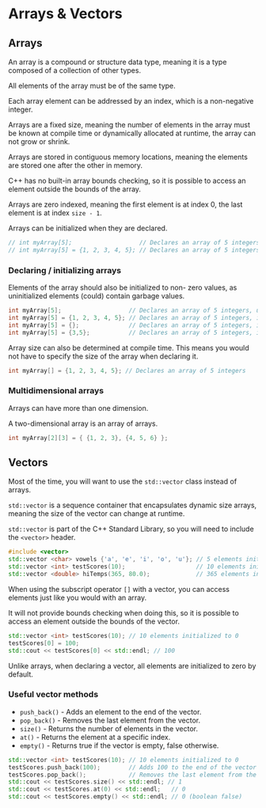 # Arrays & Vectors

## Arrays

An array is a compound or structure data type, meaning it is a type composed of a collection of other types.

All elements of the array must be of the same type.

Each array element can be addressed by an index, which is a non-negative integer.

Arrays are a fixed size, meaning the number of elements in the array must be known at compile time or dynamically allocated at runtime, the array can not grow or shrink.

Arrays are stored in contiguous memory locations, meaning the elements are stored one after the other in memory.

C++ has no built-in array bounds checking, so it is possible to access an element outside the bounds of the array.

Arrays are zero indexed, meaning the first element is at index 0, the last element is at index `size - 1`.

Arrays can be initialized when they are declared.

```c++
// int myArray[5];                   // Declares an array of 5 integers, uninitialized
// int myArray[5] = {1, 2, 3, 4, 5}; // Declares an array of 5 integers, initialized
```

### Declaring / initializing arrays

Elements of the array should also be initialized to non- zero values, as uninitialized elements (could) contain garbage values.

```c++
int myArray[5];                   // Declares an array of 5 integers, uninitialized
int myArray[5] = {1, 2, 3, 4, 5}; // Declares an array of 5 integers, initialized
int myArray[5] = {};              // Declares an array of 5 integers, initialized to 0
int myArray[5] = {3,5};           // Declares an array of 5 integers, initialized to 3, 5, 0, 0, 0
```

Array size can also be determined at compile time. This means you would not have to specify the size of the array when declaring it.

```c++
int myArray[] = {1, 2, 3, 4, 5}; // Declares an array of 5 integers
```

### Multidimensional arrays

Arrays can have more than one dimension.

A two-dimensional array is an array of arrays.

```c++
int myArray[2][3] = { {1, 2, 3}, {4, 5, 6} };
```

## Vectors

Most of the time, you will want to use the `std::vector` class instead of arrays.

`std::vector` is a sequence container that encapsulates dynamic size arrays, meaning the size of the vector can change at runtime.

`std::vector` is part of the C++ Standard Library, so you will need to include the `<vector>` header.

```c++
#include <vector>
std::vector <char> vowels {'a', 'e', 'i', 'o', 'u'}; // 5 elements initialized
std::vector <int> testScores(10);                    // 10 elements initialized to 0
std::vector <double> hiTemps(365, 80.0);             // 365 elements initialized to 80.0
```

When using the subscript operator `[]` with a vector, you can access elements just like you would with an array.

It will not provide bounds checking when doing this, so it is possible to access an element outside the bounds of the vector.

```c++
std::vector <int> testScores(10); // 10 elements initialized to 0
testScores[0] = 100;
std::cout << testScores[0] << std::endl; // 100
```

Unlike arrays, when declaring a vector, all elements are initialized to zero by default.

### Useful vector methods

* `push_back()` - Adds an element to the end of the vector.
* `pop_back()` - Removes the last element from the vector.
* `size()` - Returns the number of elements in the vector.
* `at()` - Returns the element at a specific index.
* `empty()` - Returns true if the vector is empty, false otherwise.

```c++
std::vector <int> testScores(10); // 10 elements initialized to 0
testScores.push_back(100);        // Adds 100 to the end of the vector
testScores.pop_back();            // Removes the last element from the vector
std::cout << testScores.size() << std::endl; // 1
std::cout << testScores.at(0) << std::endl;   // 0
std::cout << testScores.empty() << std::endl; // 0 (boolean false)
```
